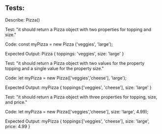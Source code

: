 ## Tests:
Describe: Pizza()

<!-- test 1 -->
Test: "it should return a Pizza object with two properties for topping and size."

Code: const myPizza = new Pizza ('veggies', 'large');

Expected Output: Pizza { toppings: 'veggies', size: 'large' }

<!-- test 2 -->
Test: "it should return a Pizza object with two values for the property topping and a single value for the property size."

Code: let myPizza = new Pizza(['veggies','cheese'], 'large');

Expected Output: myPizza { toppings:['veggies', 'cheese'], size: 'large' }

<!-- test 3 -->
Test: "it should return a Pizza object with three properties for topping, size, and price."

Code: let myPizza = new Pizza(['veggies','cheese'], size: 'large', 4.99);

Expected Output: myPizza { toppings:['veggies', 'cheese'], size: 'large', price: 4.99 }